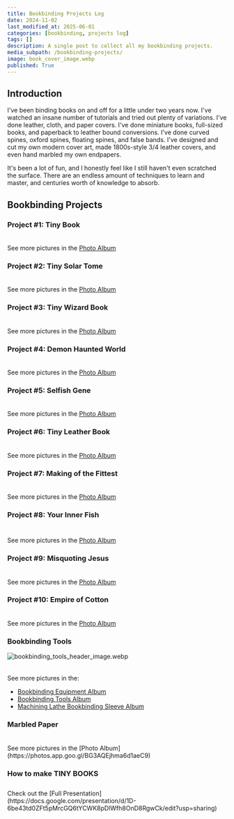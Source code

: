 ```yaml
---
title: Bookbinding Projects Log
date: 2024-11-02
last_modified_at: 2025-06-01
categories: [bookbinding, projects log]
tags: []
description: A single post to collect all my bookbinding projects.
media_subpath: /bookbinding-projects/
image: book_cover_image.webp
published: True
---
```

<style>
    .grid-2x2 {
        display: grid;
        grid-template-columns: 1fr 1fr;
        grid-template-rows: auto auto;
        column-gap: 20px; /* Keep horizontal gap */
        justify-items: center;
    }
    .grid-3x2 {
        display: grid;
        grid-template-columns: 1fr 1fr 1fr;
        grid-template-rows: auto auto;
        column-gap: 20px; /* Keep horizontal gap */
        justify-items: center;
    }
    .grid-container {
        justify-items: center;
    }
    .grid-container > div {
        display: flex;
        flex-direction: column;
        align-items: center;
        height: 100%; /* Ensure the div takes full height of the grid cell */
    }
    .grid-container .image-div {    
        justify-content: flex-end; 
    }
    .grid-container img {
        width: auto;
        max-width: 100%;
        height: auto;
        object-fit: cover;
        display: block;
        margin-bottom: 5px; /* Small margin to separate the image and caption */}
    .grid-container .caption {display: block;
        text-align: center;
        font-style: normal;
        font-size: 80%;
        padding: 0;
        color: #6d6c6c;
    }
</style>


## Introduction
I've been binding books on and off for a little under two years now. I've watched an insane number of tutorials and tried out plenty of variations. I've done leather, cloth, and paper covers. I've done miniature books, full-sized books, and paperback to leather bound conversions. I've done curved spines, oxford spines, floating spines, and false bands. I've designed and cut my own modern cover art, made 1800s-style 3/4 leather covers, and even hand marbled my own endpapers.

It's been a lot of fun, and I honestly feel like I still haven't even scratched the surface. There are an endless amount of techniques to learn and master, and centuries worth of knowledge to absorb.


## Bookbinding Projects
### Project #1: Tiny Book
<div class="grid-container grid-2x2">
    <div class="image-div">
        <img src="20250601_195553.webp" alt="">
    </div>
    <div class="image-div">
        <img src="20250601_194325.webp" alt="">
    </div>
    <div class="caption"></div>
    <div class="caption"></div>
</div>

See more pictures in the [Photo Album](https://photos.app.goo.gl/7erUTFo4s9UaDgPXA)

### Project #2: Tiny Solar Tome
<div class="grid-container grid-2x2">
    <div class="image-div">
        <img src="20250601_195505.webp" alt="">
    </div>
    <div class="image-div">
        <img src="20250601_194359.webp" alt="">
    </div>
    <div class="caption"></div>
    <div class="caption"></div>
</div>

See more pictures in the [Photo Album](https://photos.app.goo.gl/PAuZgMwUc375b35D6)

### Project #3: Tiny Wizard Book
<div class="grid-container grid-2x2">
    <div class="image-div">
        <img src="20250601_195437.webp" alt="">
    </div>
    <div class="image-div">
        <img src="20250601_194417.webp" alt="">
    </div>
    <div class="caption"></div>
    <div class="caption"></div>
</div>

See more pictures in the [Photo Album](https://photos.app.goo.gl/rwtexLwpBrp3exEn9)

### Project #4: Demon Haunted World
<div class="grid-container grid-2x2">
    <div class="image-div">
        <img src="20250531_183610.webp" alt="">
    </div>
    <div class="image-div">
        <img src="20250531_183624.webp" alt="">
    </div>
    <div class="caption"></div>
    <div class="caption"></div>
</div>

See more pictures in the [Photo Album](https://photos.app.goo.gl/VLKDXdqXJPB1itoU8)

### Project #5: Selfish Gene
<div class="grid-container grid-2x2">
    <div class="image-div">
        <img src="20250531_185159.webp" alt="">
    </div>
    <div class="image-div">
        <img src="20250531_185219.webp" alt="">
    </div>
    <div class="caption"></div>
    <div class="caption"></div>
</div>

See more pictures in the [Photo Album](https://photos.app.goo.gl/ow9cU4FwmNohzCNfA)

### Project #6: Tiny Leather Book
<div class="grid-container grid-2x2">
    <div class="image-div">
        <img src="20250601_195406.webp" alt="">
    </div>
    <div class="image-div">
        <img src="20250601_194431.webp" alt="">
    </div>
    <div class="caption"></div>
    <div class="caption"></div>
</div>

See more pictures in the [Photo Album](https://photos.app.goo.gl/pfzCL73vXxEMG55P8)

### Project #7: Making of the Fittest
<div class="grid-container grid-2x2">
    <div class="image-div">
        <img src="20250531_182712.webp" alt="">
    </div>
    <div class="image-div">
        <img src="20250531_182956.webp" alt="">
    </div>
    <div class="caption"></div>
    <div class="caption"></div>
</div>

See more pictures in the [Photo Album](https://photos.app.goo.gl/qrcGaYHBLbumWwEv6)

### Project #8: Your Inner Fish
<div class="grid-container grid-2x2">
    <div class="image-div">
        <img src="20250531_184814.webp" alt="">
    </div>
    <div class="image-div">
        <img src="20250531_184907.webp" alt="">
    </div>
    <div class="caption"></div>
    <div class="caption"></div>
</div>

<div class="grid-container grid-2x2">
    <div class="image-div">
        <img src="20250531_184939.webp" alt="">
    </div>
    <div class="image-div">
        <img src="20250531_184958.webp" alt="">
    </div>
    <div class="caption"></div>
    <div class="caption"></div>
</div>

See more pictures in the [Photo Album](https://photos.app.goo.gl/7MKAV5hbrqiWYEzA9)

### Project #9: Misquoting Jesus
<div class="grid-container grid-2x2">
    <div class="image-div">
        <img src="20250531_185127.webp" alt="">
    </div>
    <div class="image-div">
        <img src="20250531_185056.webp" alt="">
    </div>
    <div class="caption"></div>
    <div class="caption"></div>
</div>

See more pictures in the [Photo Album](https://photos.google.com/share/AF1QipNZSu-h8uXNR_Qfk8aTfO180R8_xmu4U6fCkHEuS2IRk6ydkmLphgK7kEYUjZ8ARw?key=ZnFfNElRaWx5bHcyeVp5aW5MS3ZqOTZLVFpPYjV3)

### Project #10: Empire of Cotton
<div class="grid-container grid-2x2">
    <div class="image-div">
        <img src="20250531_185318.webp" alt="">
    </div>
    <div class="image-div">
        <img src="20250531_185259.webp" alt="">
    </div>
    <div class="caption"></div>
    <div class="caption"></div>
</div>

See more pictures in the [Photo Album](https://photos.google.com/share/AF1QipNMcxhacAte1co68cRr7kbY8buJBwZQYs-4HEBtp0pI06VYbjVdG9UXx7mg6Ffing?key=UWVoRWZIR2h3MlVfdFRZN01UcUw2dHNKQV9VSjBB)

### Bookbinding Tools

![bookbinding_tools_header_image.webp](bookbinding_tools_header_image.webp)
<div class="grid-container grid-2x2">
    <div class="image-div">
        <img src="20241029_093716.webp" alt="">
    </div>
    <div class="image-div">
        <img src="20241028_173400.webp" alt="">
    </div>
    <div class="caption"></div>
    <div class="caption"></div>
</div>

See more pictures in the:
- [Bookbinding Equipment Album](https://photos.app.goo.gl/yB4dyLb6QFov9gNi6)
- [Bookbinding Tools Album](https://photos.app.goo.gl/GrwfTzQBgJ3pnDky7)
- [Machining Lathe Bookbinding Sleeve Album](https://photos.app.goo.gl/dUeF12CRv3Ezs7bt8)

### Marbled Paper
<div class="grid-container grid-2x2">
    <div class="image-div">
        <img src="20230825_011931.webp" alt="">
    </div>
    <div class="image-div">
        <img src="20230830_223935.webp" alt="">
    </div>
    <div class="caption"></div>
    <div class="caption"></div>
</div>
<div class="grid-container grid-2x2">
    <div class="image-div">
        <img src="" alt="">
    </div>
    <div class="image-div">
        <img src="" alt="">
    </div>
    <div class="caption"></div>
    <div class="caption"></div>
</div>
<div class="grid-container grid-3x2">
    <div class="image-div">
        <img src="20230902_173439.webp" alt="">
    </div>
    <div class="image-div">
        <img src="20230903_105619.webp" alt="">
    </div>
    <div class="image-div">
        <img src="20230903_114624.webp" alt="">
    </div>
    <div class="caption"></div>
    <div class="caption"></div>
    <div class="caption"></div>
</div>
<div class="grid-container grid-2x2">
    <div class="image-div">
        <img src="yarg.webp" alt="">
    </div>
    <div class="image-div">
        <img src="yarg2.webp" alt="">
    </div>
    <div class="caption"></div>
    <div class="caption"></div>
</div>
See more pictures in the [Photo Album](https://photos.app.goo.gl/BG3AQEjhma6d1aeC9)


### How to make TINY BOOKS
<div class="grid-container grid-2x2">
    <div class="image-div">
        <img src="tiny3.webp" alt="">
    </div>
    <div class="image-div">
        <img src="tiny5.webp" alt="">
    </div>
    <div class="caption"></div>
    <div class="caption"></div>
</div>
<div class="grid-container grid-2x2">
    <div class="image-div">
        <img src="tiny4.webp" alt="">
    </div>
    <div class="image-div">
        <img src="tiny1.webp" alt="">
    </div>
    <div class="caption"></div>
    <div class="caption"></div>
</div>
Check out the [Full Presentation](https://docs.google.com/presentation/d/1D-6be43td0ZFt5pMrcGQ6tYCWK8pDlWfh8OnD8RgwCk/edit?usp=sharing)

